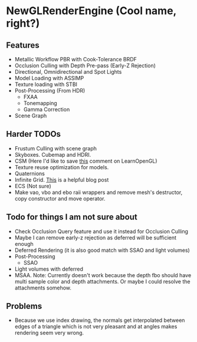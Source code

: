 <!--- https://github.com/adam-p/markdown-here/wiki/Markdown-Cheatsheet#headers -->
# NewGLRenderEngine (Cool name, right?)

## Features
* Metallic Workflow PBR with Cook-Tolerance BRDF
* Occlusion Culling with Depth Pre-pass (Early-Z Rejection)
* Directional, Omnidirectional and Spot Lights
* Model Loading with ASSIMP
* Texture loading with STBI
* Post-Processing (From HDR)
	* FXAA
	* Tonemapping
	* Gamma Correction
* Scene Graph

## Harder TODOs
* Frustum Culling with scene graph
* Skyboxes. Cubemap and HDRI.
* CSM (Here I'd like to save [this](https://disqus.com/by/disqus_XCUOEk9iLH/?) comment on LearnOpenGL)
* Texture reuse optimization for models.
* Quaternions
* Infinite Grid. [This](http://asliceofrendering.com/scene%20helper/2020/01/05/InfiniteGrid/) is a helpful blog post
* ECS (Not sure)
* Make vao, vbo and ebo raii wrappers and remove mesh's destructor, copy constructor and move operator.

## Todo for things I am not sure about
* Check Occlusion Query feature and use it instead for Occlusion Culling
* Maybe I can remove early-z rejection as deferred will be sufficient enough
* Deferred Rendering (it is also good match with SSAO and light volumes)
* Post-Processing
	* SSAO
* Light volumes with deferred
* MSAA. Note: Currently doesn't work because the depth fbo should have multi sample color and depth attachments. Or maybe I could resolve the attachments somehow.

## Problems
* Because we use index drawing, the normals get interpolated between edges of a triangle which is not very pleasant and at angles makes rendering seem very wrong.

<!---
## Passes (I have to minimize them, and there will be a lot more)
* Depth Pre-pass
* PBR Pass
* Gradient Skybox Pass (It is ugly but better than nothing)
* Post-Processing pass (all previous passes were rendered on an HDR framebuffer)
-->
